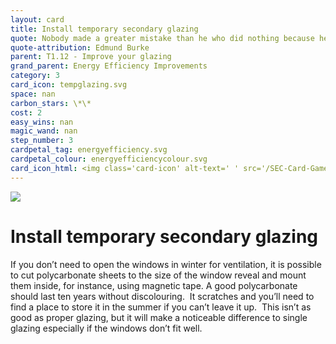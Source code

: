```yaml
---
layout: card
title: Install temporary secondary glazing
quote: Nobody made a greater mistake than he who did nothing because he could do only a little.
quote-attribution: Edmund Burke
parent: T1.12 - Improve your glazing
grand_parent: Energy Efficiency Improvements 
category: 3
card_icon: tempglazing.svg
space: nan
carbon_stars: \*\*
cost: 2
easy_wins: nan
magic_wand: nan
step_number: 3
cardpetal_tag: energyefficiency.svg
cardpetal_colour: energyefficiencycolour.svg
card_icon_html: <img class='card-icon' alt-text=' ' src='/SEC-Card-Game/graphics/card_icons/tempglazing.svg'>
---
```


<img class='card-icon' alt-text=' ' src='/SEC-Card-Game/graphics/card_icons/tempglazing.svg'>
<h1>Install temporary secondary glazing</h1>

<p>If you don’t need to open the windows in winter for ventilation, it is possible to cut polycarbonate sheets to the size of the window reveal and mount them inside, for instance, using magnetic tape. A good polycarbonate should last ten years without discolouring.  It scratches and you’ll need to find a place to store it in the summer if you can’t leave it up.  This isn’t as good as proper glazing, but it will make a noticeable difference to single glazing especially if the windows don’t fit well.  </p> 

